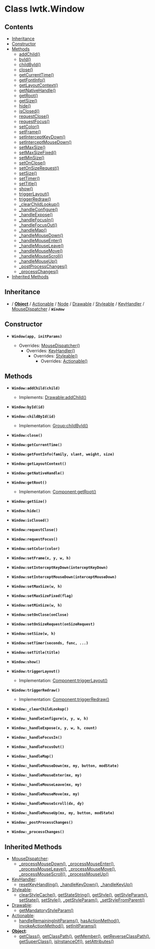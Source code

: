 # Class lwtk.Window


## Contents

   * [Inheritance](#inheritance)
   * [Constructor](#constructor)
   * [Methods](#methods)
      * [addChild()](#.addChild)
      * [byId()](#.byId)
      * [childById()](#.childById)
      * [close()](#.close)
      * [getCurrentTime()](#.getCurrentTime)
      * [getFontInfo()](#.getFontInfo)
      * [getLayoutContext()](#.getLayoutContext)
      * [getNativeHandle()](#.getNativeHandle)
      * [getRoot()](#.getRoot)
      * [getSize()](#.getSize)
      * [hide()](#.hide)
      * [isClosed()](#.isClosed)
      * [requestClose()](#.requestClose)
      * [requestFocus()](#.requestFocus)
      * [setColor()](#.setColor)
      * [setFrame()](#.setFrame)
      * [setInterceptKeyDown()](#.setInterceptKeyDown)
      * [setInterceptMouseDown()](#.setInterceptMouseDown)
      * [setMaxSize()](#.setMaxSize)
      * [setMaxSizeFixed()](#.setMaxSizeFixed)
      * [setMinSize()](#.setMinSize)
      * [setOnClose()](#.setOnClose)
      * [setOnSizeRequest()](#.setOnSizeRequest)
      * [setSize()](#.setSize)
      * [setTimer()](#.setTimer)
      * [setTitle()](#.setTitle)
      * [show()](#.show)
      * [triggerLayout()](#.triggerLayout)
      * [triggerRedraw()](#.triggerRedraw)
      * [_clearChildLookup()](#._clearChildLookup)
      * [_handleConfigure()](#._handleConfigure)
      * [_handleExpose()](#._handleExpose)
      * [_handleFocusIn()](#._handleFocusIn)
      * [_handleFocusOut()](#._handleFocusOut)
      * [_handleMap()](#._handleMap)
      * [_handleMouseDown()](#._handleMouseDown)
      * [_handleMouseEnter()](#._handleMouseEnter)
      * [_handleMouseLeave()](#._handleMouseLeave)
      * [_handleMouseMove()](#._handleMouseMove)
      * [_handleMouseScroll()](#._handleMouseScroll)
      * [_handleMouseUp()](#._handleMouseUp)
      * [_postProcessChanges()](#._postProcessChanges)
      * [_processChanges()](#._processChanges)
   * [Inherited Methods](#inherited-methods)


## Inheritance
   *  / **[Object](../lwtk/Object.md#inheritance)** / [Actionable](../lwtk/Actionable.md#inheritance) / [Node](../lwtk/Node.md#inheritance) / [Drawable](../lwtk/Drawable.md#inheritance) / [Styleable](../lwtk/Styleable.md#inheritance) / [KeyHandler](../lwtk/KeyHandler.md#inheritance) / [MouseDispatcher](../lwtk/MouseDispatcher.md#inheritance) / _**`Window`**_

## Constructor
   * <span id=".new">**`Window(app, initParams)`**</span>

        * Overrides: [MouseDispatcher()](../lwtk/MouseDispatcher.md#constructor)
             * Overrides: [KeyHandler()](../lwtk/KeyHandler.md#constructor)
                  * Overrides: [Styleable()](../lwtk/Styleable.md#constructor)
                       * Overrides: [Actionable()](../lwtk/Actionable.md#constructor)



## Methods
   * <span id=".addChild">**`Window:addChild(child)`**</span>

        * Implements: [Drawable:addChild()](../lwtk/Drawable.md#.addChild)


   * <span id=".byId">**`Window:byId(id)`**</span>


   * <span id=".childById">**`Window:childById(id)`**</span>

        * Implementation: [Group:childById()](../lwtk/Group.md#childById)

   * <span id=".close">**`Window:close()`**</span>


   * <span id=".getCurrentTime">**`Window:getCurrentTime()`**</span>


   * <span id=".getFontInfo">**`Window:getFontInfo(family, slant, weight, size)`**</span>


   * <span id=".getLayoutContext">**`Window:getLayoutContext()`**</span>


   * <span id=".getNativeHandle">**`Window:getNativeHandle()`**</span>


   * <span id=".getRoot">**`Window:getRoot()`**</span>

        * Implementation: [Component:getRoot()](../lwtk/Component.md#getRoot)

   * <span id=".getSize">**`Window:getSize()`**</span>


   * <span id=".hide">**`Window:hide()`**</span>


   * <span id=".isClosed">**`Window:isClosed()`**</span>


   * <span id=".requestClose">**`Window:requestClose()`**</span>


   * <span id=".requestFocus">**`Window:requestFocus()`**</span>


   * <span id=".setColor">**`Window:setColor(color)`**</span>


   * <span id=".setFrame">**`Window:setFrame(x, y, w, h)`**</span>


   * <span id=".setInterceptKeyDown">**`Window:setInterceptKeyDown(interceptKeyDown)`**</span>


   * <span id=".setInterceptMouseDown">**`Window:setInterceptMouseDown(interceptMouseDown)`**</span>


   * <span id=".setMaxSize">**`Window:setMaxSize(w, h)`**</span>


   * <span id=".setMaxSizeFixed">**`Window:setMaxSizeFixed(flag)`**</span>


   * <span id=".setMinSize">**`Window:setMinSize(w, h)`**</span>


   * <span id=".setOnClose">**`Window:setOnClose(onClose)`**</span>


   * <span id=".setOnSizeRequest">**`Window:setOnSizeRequest(onSizeRequest)`**</span>


   * <span id=".setSize">**`Window:setSize(w, h)`**</span>


   * <span id=".setTimer">**`Window:setTimer(seconds, func, ...)`**</span>


   * <span id=".setTitle">**`Window:setTitle(title)`**</span>


   * <span id=".show">**`Window:show()`**</span>


   * <span id=".triggerLayout">**`Window:triggerLayout()`**</span>

        * Implementation: [Component:triggerLayout()](../lwtk/Component.md#triggerLayout)

   * <span id=".triggerRedraw">**`Window:triggerRedraw()`**</span>

        * Implementation: [Component:triggerRedraw()](../lwtk/Component.md#triggerRedraw)

   * <span id="._clearChildLookup">**`Window:_clearChildLookup()`**</span>


   * <span id="._handleConfigure">**`Window:_handleConfigure(x, y, w, h)`**</span>


   * <span id="._handleExpose">**`Window:_handleExpose(x, y, w, h, count)`**</span>


   * <span id="._handleFocusIn">**`Window:_handleFocusIn()`**</span>


   * <span id="._handleFocusOut">**`Window:_handleFocusOut()`**</span>


   * <span id="._handleMap">**`Window:_handleMap()`**</span>


   * <span id="._handleMouseDown">**`Window:_handleMouseDown(mx, my, button, modState)`**</span>


   * <span id="._handleMouseEnter">**`Window:_handleMouseEnter(mx, my)`**</span>


   * <span id="._handleMouseLeave">**`Window:_handleMouseLeave(mx, my)`**</span>


   * <span id="._handleMouseMove">**`Window:_handleMouseMove(mx, my)`**</span>


   * <span id="._handleMouseScroll">**`Window:_handleMouseScroll(dx, dy)`**</span>


   * <span id="._handleMouseUp">**`Window:_handleMouseUp(mx, my, button, modState)`**</span>


   * <span id="._postProcessChanges">**`Window:_postProcessChanges()`**</span>


   * <span id="._processChanges">**`Window:_processChanges()`**</span>



## Inherited Methods
   * [MouseDispatcher](../lwtk/MouseDispatcher.md):
      * [_processMouseDown()](../lwtk/MouseDispatcher.md#._processMouseDown), [_processMouseEnter()](../lwtk/MouseDispatcher.md#._processMouseEnter), [_processMouseLeave()](../lwtk/MouseDispatcher.md#._processMouseLeave), [_processMouseMove()](../lwtk/MouseDispatcher.md#._processMouseMove), [_processMouseScroll()](../lwtk/MouseDispatcher.md#._processMouseScroll), [_processMouseUp()](../lwtk/MouseDispatcher.md#._processMouseUp)
   * [KeyHandler](../lwtk/KeyHandler.md):
      * [resetKeyHandling()](../lwtk/KeyHandler.md#.resetKeyHandling), [_handleKeyDown()](../lwtk/KeyHandler.md#._handleKeyDown), [_handleKeyUp()](../lwtk/KeyHandler.md#._handleKeyUp)
   * [Styleable](../lwtk/Styleable.md):
      * [clearStyleCache()](../lwtk/Styleable.md#.clearStyleCache), [getStateString()](../lwtk/Styleable.md#.getStateString), [getStyle()](../lwtk/Styleable.md#.getStyle), [getStyleParam()](../lwtk/Styleable.md#.getStyleParam), [setState()](../lwtk/Styleable.md#.setState), [setStyle()](../lwtk/Styleable.md#.setStyle), [_getStyleParam()](../lwtk/Styleable.md#._getStyleParam), [_setStyleFromParent()](../lwtk/Styleable.md#._setStyleFromParent)
   * [Drawable](../lwtk/Drawable.md):
      * [getMandatoryStyleParam()](../lwtk/Drawable.md#.getMandatoryStyleParam)
   * [Actionable](../lwtk/Actionable.md):
      * [handleRemainingInitParams()](../lwtk/Actionable.md#.handleRemainingInitParams), [hasActionMethod()](../lwtk/Actionable.md#.hasActionMethod), [invokeActionMethod()](../lwtk/Actionable.md#.invokeActionMethod), [setInitParams()](../lwtk/Actionable.md#.setInitParams)
   * **[Object](../lwtk/Object.md)**:
      * [getClass()](../lwtk/Object.md#.getClass), [getClassPath()](../lwtk/Object.md#.getClassPath), [getMember()](../lwtk/Object.md#.getMember), [getReverseClassPath()](../lwtk/Object.md#.getReverseClassPath), [getSuperClass()](../lwtk/Object.md#.getSuperClass), [isInstanceOf()](../lwtk/Object.md#.isInstanceOf), [setAttributes()](../lwtk/Object.md#.setAttributes)
